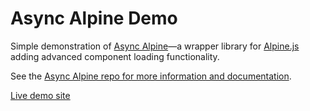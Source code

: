 # Async Alpine Demo

Simple demonstration of [Async Alpine](https://github.com/accudio/async-alpine)&mdash;a wrapper library for [Alpine.js](https://alpinejs.dev) adding advanced component loading functionality.

See the [Async Alpine repo for more information and documentation](https://github.com/accudio/async-alpine).

[Live demo site](https://async-alpine-demo.netlify.app)
